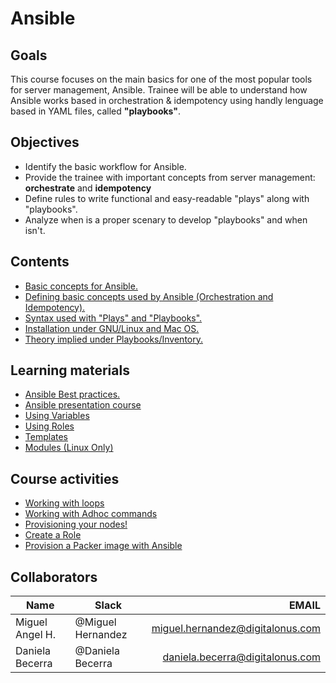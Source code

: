 # Ansible

## Goals
This course focuses on the main basics for one of the most  popular tools for server management, Ansible. Trainee will be able to understand how Ansible works based in orchestration & idempotency using handly lenguage based in YAML files, called **"playbooks"**.

## Objectives
- Identify the basic workflow for Ansible.
- Provide the trainee with important concepts from server management: **orchestrate** and **idempotency**
- Define rules to write functional and easy-readable "plays" along with "playbooks".
- Analyze when is a proper scenary to develop "playbooks" and when isn't.

## Contents
- [Basic concepts for Ansible.](./content/Basic-concepts.md)
- [Defining basic concepts used by Ansible (Orchestration and Idempotency).](./content/Orchestration-&-Idempotency.md)
- [Syntax used with "Plays" and "Playbooks".](./content/Syntax-play.md)
- [Installation under GNU/Linux and Mac OS.](./content/Installation.md)
- [Theory implied under Playbooks/Inventory.](./content/Inventory-Theory.md)

## Learning materials
- [Ansible Best practices.](./material/Ansible-Best-Practices.pdf)
- [Ansible presentation course](./material/Ansible-presentation.pdf)
- [Using Variables](https://docs.ansible.com/ansible/latest/user_guide/playbooks_variables.html)
- [Using Roles](https://docs.ansible.com/ansible/latest/user_guide/playbooks_reuse_roles.html)
- [Templates](https://docs.ansible.com/ansible/latest/modules/template_module.html)
- [Modules (Linux Only)](https://docs.ansible.com/ansible/latest/modules/modules_by_category.html)


## Course activities
- [Working with loops](./activities/01-working-with-loops.md)
- [Working with Adhoc commands](./activities/02-adhoc.md)
- [Provisioning your nodes!](./activities/03-provisioning.md)
- [Create a Role](./activities/04-roles.md)
- [Provision a Packer image with Ansible](./activities/05-provision-packer-image.md)


## Collaborators
| Name | Slack | EMAIL |
| ---- | ----- | ----: |
| Miguel Angel H. | @Miguel Hernandez | miguel.hernandez@digitalonus.com |
| Daniela Becerra | @Daniela Becerra| daniela.becerra@digitalonus.com|